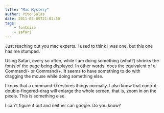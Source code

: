 ```yaml
---
title: "Mac Mystery"
author: Pito Salas
date: 2011-05-09T21:01:50
tags:
    - fontsize
    - safari
---
```




Just reaching out you mac experts. I used to think I was one, but this one has
me stumped.

Using Safari, every so often, while I am doing something (what?) shrinks the
fonts of the page being displayed. In other words, does the equivalent of a
Command/- or Command/+. It seems to have something to do with dragging the
mouse while doing something else.

I know that a command-0 restores things normally. I also know that control-
double-fingered-drag will enlarge the whole screen, that is, zoom in on the
pixels. This is something else.

I can't figure it out and neither can google. Do you know?


